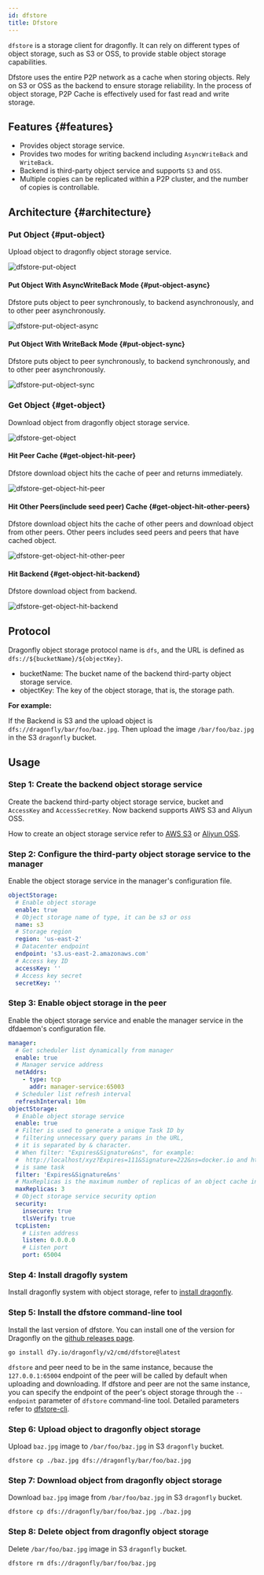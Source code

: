 ```yaml
---
id: dfstore
title: Dfstore
---
```


`dfstore` is a storage client for dragonfly. It can rely on different types of object storage,
such as S3 or OSS, to provide stable object storage capabilities.

Dfstore uses the entire P2P network as a cache when storing objects.
Rely on S3 or OSS as the backend to ensure storage reliability.
In the process of object storage, P2P Cache is effectively used for fast read and write storage.

## Features {#features}

- Provides object storage service.
- Provides two modes for writing backend including `AsyncWriteBack` and `WriteBack`.
- Backend is third-party object service and supports `S3` and `OSS`.
- Multiple copies can be replicated within a P2P cluster, and the number of copies is controllable.

## Architecture {#architecture}

### Put Object {#put-object}

Upload object to dragonfly object storage service.

![dfstore-put-object](../../resource/concepts/dfstore-put-object.png)

#### Put Object With AsyncWriteBack Mode {#put-object-async}

Dfstore puts object to peer synchronously, to backend asynchronously, and to other peer asynchronously.

![dfstore-put-object-async](../../resource/concepts/dfstore-put-object-async.jpg)

#### Put Object With WriteBack Mode {#put-object-sync}

Dfstore puts object to peer synchronously, to backend synchronously, and to other peer asynchronously.

![dfstore-put-object-sync](../../resource/concepts/dfstore-put-object-sync.jpg)

### Get Object {#get-object}

Download object from dragonfly object storage service.

![dfstore-get-object](../../resource/concepts/dfstore-get-object.png)

#### Hit Peer Cache {#get-object-hit-peer}

Dfstore download object hits the cache of peer and returns immediately.

![dfstore-get-object-hit-peer](../../resource/concepts/dfstore-get-object-hit-peer.jpg)

#### Hit Other Peers(include seed peer) Cache {#get-object-hit-other-peers}

Dfstore download object hits the cache of other peers and download object from other peers.
Other peers includes seed peers and peers that have cached object.

![dfstore-get-object-hit-other-peer](../../resource/concepts/dfstore-get-object-hit-other-peer.jpg)

#### Hit Backend {#get-object-hit-backend}

Dfstore download object from backend.

![dfstore-get-object-hit-backend](../../resource/concepts/dfstore-get-object-hit-backend.jpg)

## Protocol

Dragonfly object storage protocol name is `dfs`, and the URL is defined as `dfs://${bucketName}/${objectKey}`.

- bucketName: The bucket name of the backend third-party object storage service.
- objectKey: The key of the object storage, that is, the storage path.

**For example:**

If the Backend is S3 and the upload object is `dfs://dragonfly/bar/foo/baz.jpg`.
Then upload the image `/bar/foo/baz.jpg` in the S3 `dragonfly` bucket.

## Usage

### Step 1: Create the backend object storage service

Create the backend third-party object storage service, bucket and `AccessKey` and `AccessSecretKey`.
Now backend supports AWS S3 and Aliyun OSS.

How to create an object storage service refer to
[AWS S3](https://docs.aws.amazon.com/s3/index.html) or [Aliyun OSS](https://www.alibabacloud.com/help/en/object-storage-service).

### Step 2: Configure the third-party object storage service to the manager

Enable the object storage service in the manager's configuration file.

```yaml
objectStorage:
  # Enable object storage
  enable: true
  # Object storage name of type, it can be s3 or oss
  name: s3
  # Storage region
  region: 'us-east-2'
  # Datacenter endpoint
  endpoint: 's3.us-east-2.amazonaws.com'
  # Access key ID
  accessKey: ''
  # Access key secret
  secretKey: ''
```

### Step 3: Enable object storage in the peer

Enable the object storage service and enable the manager service in the dfdaemon's configuration file.

```yaml
manager:
  # Get scheduler list dynamically from manager
  enable: true
  # Manager service address
  netAddrs:
    - type: tcp
      addr: manager-service:65003
  # Scheduler list refresh interval
  refreshInterval: 10m
objectStorage:
  # Enable object storage service
  enable: true
  # Filter is used to generate a unique Task ID by
  # filtering unnecessary query params in the URL,
  # it is separated by & character.
  # When filter: "Expires&Signature&ns", for example:
  #  http://localhost/xyz?Expires=111&Signature=222&ns=docker.io and http://localhost/xyz?Expires=333&Signature=999&ns=docker.io
  # is same task
  filter: 'Expires&Signature&ns'
  # MaxReplicas is the maximum number of replicas of an object cache in seed peers.
  maxReplicas: 3
  # Object storage service security option
  security:
    insecure: true
    tlsVerify: true
  tcpListen:
    # Listen address
    listen: 0.0.0.0
    # Listen port
    port: 65004
```

### Step 4: Install dragofly system

Install dragonfly system with object storage, refer to [install dragonfly](../../getting-started/installation/helm-charts.md).

### Step 5: Install the dfstore command-line tool

Install the last version of dfstore. You can install one of the version for Dragonfly on the [github releases page](https://github.com/dragonflyoss/Dragonfly2/releases).

```shell
go install d7y.io/dragonfly/v2/cmd/dfstore@latest
```

`dfstore` and peer need to be in the same instance,
because the `127.0.0.1:65004` endpoint of the peer will be called by default when uploading and downloading.
If dfstore and peer are not the same instance,
you can specify the endpoint of the peer's object storage through
the `--endpoint` parameter of `dfstore` command-line tool.
Detailed parameters refer to [dfstore-cli](../../reference/cli/dfstore.md).

### Step 6: Upload object to dragonfly object storage

Upload `baz.jpg` image to `/bar/foo/baz.jpg` in S3 `dragonfly` bucket.

```shell
dfstore cp ./baz.jpg dfs://dragonfly/bar/foo/baz.jpg
```

### Step 7: Download object from dragonfly object storage

Download `baz.jpg` image from `/bar/foo/baz.jpg` in S3 `dragonfly` bucket.

```shell
dfstore cp dfs://dragonfly/bar/foo/baz.jpg ./baz.jpg
```

### Step 8: Delete object from dragonfly object storage

Delete `/bar/foo/baz.jpg` image in S3 `dragonfly` bucket.

```shell
dfstore rm dfs://dragonfly/bar/foo/baz.jpg
```
